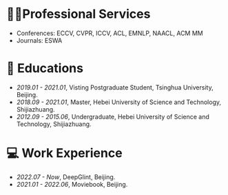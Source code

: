 # 🧑‍🏫Professional Services
- Conferences: ECCV, CVPR, ICCV, ACL, EMNLP, NAACL, ACM MM
- Journals: ESWA

# 📖 Educations
- *2019.01 - 2021.01*, Visting Postgraduate Student, Tsinghua University, Beijing.
- *2018.09 - 2021.01*, Master, Hebei University of Science and Technology, Shijiazhuang.
- *2012.09 - 2015.06*, Undergraduate, Hebei University of Science and Technology, Shijiazhuang.

# 💻 Work Experience
- *2022.07 - Now*, DeepGlint, Beijing.
- *2021.01 - 2022.06*, Moviebook, Beijing.

<div style="width: 200px; margin: 0 auto;">
    <script type="text/javascript" id="clstr_globe" src="//clustrmaps.com/globe.js?d=Wi0fgGUeD2uvqrUea-ysKX9I1v29v1RyjjROmaJakKs"></script>
</div>
